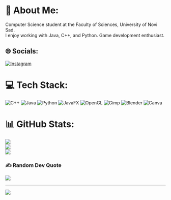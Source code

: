 # 💫 About Me:
Computer Science student at the Faculty of Sciences, University of Novi Sad.<br>I enjoy working with Java, C++, and Python. Game development enthusiast.


## 🌐 Socials:
[![Instagram](https://img.shields.io/badge/Instagram-%23E4405F.svg?logo=Instagram&logoColor=white)](https://instagram.com/https://www.instagram.com/kovacic03/) 

# 💻 Tech Stack:
![C++](https://img.shields.io/badge/c++-%2300599C.svg?style=for-the-badge&logo=c%2B%2B&logoColor=white) ![Java](https://img.shields.io/badge/java-%23ED8B00.svg?style=for-the-badge&logo=openjdk&logoColor=white) ![Python](https://img.shields.io/badge/python-3670A0?style=for-the-badge&logo=python&logoColor=ffdd54) ![JavaFX](https://img.shields.io/badge/javafx-%23FF0000.svg?style=for-the-badge&logo=javafx&logoColor=white) ![OpenGL](https://img.shields.io/badge/OpenGL-%23FFFFFF.svg?style=for-the-badge&logo=opengl) ![Gimp](https://img.shields.io/badge/Gimp-657D8B?style=for-the-badge&logo=gimp&logoColor=FFFFFF) ![Blender](https://img.shields.io/badge/blender-%23F5792A.svg?style=for-the-badge&logo=blender&logoColor=white) ![Canva](https://img.shields.io/badge/Canva-%2300C4CC.svg?style=for-the-badge&logo=Canva&logoColor=white)
# 📊 GitHub Stats:
![](https://github-readme-stats.vercel.app/api?username=JovanKovacic&theme=dark&hide_border=false&include_all_commits=false&count_private=false)<br/>
![](https://github-readme-streak-stats.herokuapp.com/?user=JovanKovacic&theme=dark&hide_border=false)<br/>
![](https://github-readme-stats.vercel.app/api/top-langs/?username=JovanKovacic&theme=dark&hide_border=false&include_all_commits=false&count_private=false&layout=compact)

### ✍️ Random Dev Quote
![](https://quotes-github-readme.vercel.app/api?type=horizontal&theme=radical)

---
[![](https://visitcount.itsvg.in/api?id=JovanKovacic&icon=0&color=0)](https://visitcount.itsvg.in)

<!-- Proudly created with GPRM ( https://gprm.itsvg.in ) -->
